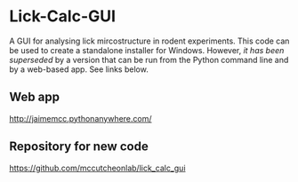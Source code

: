 # Lick-Calc-GUI

A GUI for analysing lick mircostructure in rodent experiments. This code can be used to create a standalone installer for Windows. However, *it has been superseded* by a version that can be run from the Python command line and by a web-based app. See links below.

## Web app
http://jaimemcc.pythonanywhere.com/

## Repository for new code
https://github.com/mccutcheonlab/lick_calc_gui
